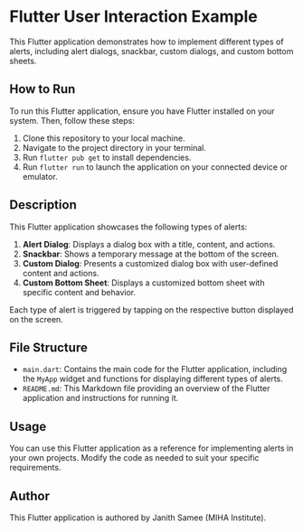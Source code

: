 # Flutter User Interaction Example

This Flutter application demonstrates how to implement different types of alerts, including alert dialogs, snackbar, custom dialogs, and custom bottom sheets.

## How to Run

To run this Flutter application, ensure you have Flutter installed on your system. Then, follow these steps:

1. Clone this repository to your local machine.
2. Navigate to the project directory in your terminal.
3. Run `flutter pub get` to install dependencies.
4. Run `flutter run` to launch the application on your connected device or emulator.

## Description

This Flutter application showcases the following types of alerts:

1. **Alert Dialog**: Displays a dialog box with a title, content, and actions.
2. **Snackbar**: Shows a temporary message at the bottom of the screen.
3. **Custom Dialog**: Presents a customized dialog box with user-defined content and actions.
4. **Custom Bottom Sheet**: Displays a customized bottom sheet with specific content and behavior.

Each type of alert is triggered by tapping on the respective button displayed on the screen.

## File Structure

-   `main.dart`: Contains the main code for the Flutter application, including the `MyApp` widget and functions for displaying different types of alerts.
-   `README.md`: This Markdown file providing an overview of the Flutter application and instructions for running it.

## Usage

You can use this Flutter application as a reference for implementing alerts in your own projects. Modify the code as needed to suit your specific requirements.

## Author

This Flutter application is authored by Janith Samee (MIHA Institute).
